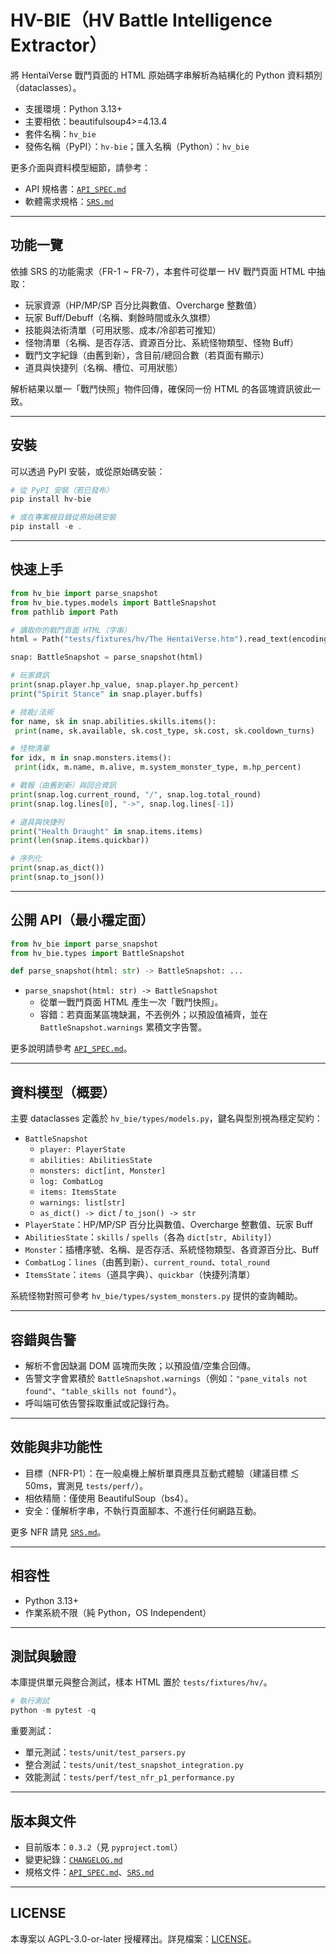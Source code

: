 # HV-BIE（HV Battle Intelligence Extractor）

將 HentaiVerse 戰鬥頁面的 HTML 原始碼字串解析為結構化的 Python 資料類別（dataclasses）。

- 支援環境：Python 3.13+
- 主要相依：beautifulsoup4>=4.13.4
- 套件名稱：`hv_bie`
- 發佈名稱（PyPI）：`hv-bie`；匯入名稱（Python）：`hv_bie`

更多介面與資料模型細節，請參考：

- API 規格書：[`API_SPEC.md`](/API_SPEC.md)
- 軟體需求規格：[`SRS.md`](/SRS.md)

---

## 功能一覽

依據 SRS 的功能需求（FR-1 ~ FR-7），本套件可從單一 HV 戰鬥頁面 HTML 中抽取：

- 玩家資源（HP/MP/SP 百分比與數值、Overcharge 整數值）
- 玩家 Buff/Debuff（名稱、剩餘時間或永久旗標）
- 技能與法術清單（可用狀態、成本/冷卻若可推知）
- 怪物清單（名稱、是否存活、資源百分比、系統怪物類型、怪物 Buff）
- 戰鬥文字紀錄（由舊到新），含目前/總回合數（若頁面有顯示）
- 道具與快捷列（名稱、槽位、可用狀態）

解析結果以單一「戰鬥快照」物件回傳，確保同一份 HTML 的各區塊資訊彼此一致。

---

## 安裝

可以透過 PyPI 安裝，或從原始碼安裝：

```powershell
# 從 PyPI 安裝（若已發布）
pip install hv-bie

# 或在專案根目錄從原始碼安裝
pip install -e .
```

---

## 快速上手

```python
from hv_bie import parse_snapshot
from hv_bie.types.models import BattleSnapshot
from pathlib import Path

# 讀取你的戰鬥頁面 HTML（字串）
html = Path("tests/fixtures/hv/The HentaiVerse.htm").read_text(encoding="utf-8")

snap: BattleSnapshot = parse_snapshot(html)

# 玩家資訊
print(snap.player.hp_value, snap.player.hp_percent)
print("Spirit Stance" in snap.player.buffs)

# 技能/法術
for name, sk in snap.abilities.skills.items():
 print(name, sk.available, sk.cost_type, sk.cost, sk.cooldown_turns)

# 怪物清單
for idx, m in snap.monsters.items():
 print(idx, m.name, m.alive, m.system_monster_type, m.hp_percent)

# 戰報（由舊到新）與回合資訊
print(snap.log.current_round, "/", snap.log.total_round)
print(snap.log.lines[0], "->", snap.log.lines[-1])

# 道具與快捷列
print("Health Draught" in snap.items.items)
print(len(snap.items.quickbar))

# 序列化
print(snap.as_dict())
print(snap.to_json())
```

---

## 公開 API（最小穩定面）

```python
from hv_bie import parse_snapshot
from hv_bie.types import BattleSnapshot

def parse_snapshot(html: str) -> BattleSnapshot: ...
```

- `parse_snapshot(html: str) -> BattleSnapshot`
  - 從單一戰鬥頁面 HTML 產生一次「戰鬥快照」。
  - 容錯：若頁面某區塊缺漏，不丟例外；以預設值補齊，並在 `BattleSnapshot.warnings` 累積文字告警。

更多說明請參考 [`API_SPEC.md`](/API_SPEC.md)。

---

## 資料模型（概要）

主要 dataclasses 定義於 `hv_bie/types/models.py`，鍵名與型別視為穩定契約：

- `BattleSnapshot`
  - `player: PlayerState`
  - `abilities: AbilitiesState`
  - `monsters: dict[int, Monster]`
  - `log: CombatLog`
  - `items: ItemsState`
  - `warnings: list[str]`
  - `as_dict() -> dict` / `to_json() -> str`
- `PlayerState`：HP/MP/SP 百分比與數值、Overcharge 整數值、玩家 Buff
- `AbilitiesState`：`skills` / `spells`（各為 `dict[str, Ability]`）
- `Monster`：插槽序號、名稱、是否存活、系統怪物類型、各資源百分比、Buff
- `CombatLog`：`lines`（由舊到新）、`current_round`、`total_round`
- `ItemsState`：`items`（道具字典）、`quickbar`（快捷列清單）

系統怪物對照可參考 `hv_bie/types/system_monsters.py` 提供的查詢輔助。

---

## 容錯與告警

- 解析不會因缺漏 DOM 區塊而失敗；以預設值/空集合回傳。
- 告警文字會累積於 `BattleSnapshot.warnings`（例如：`"pane_vitals not found"`、`"table_skills not found"`）。
- 呼叫端可依告警採取重試或記錄行為。

---

## 效能與非功能性

- 目標（NFR-P1）：在一般桌機上解析單頁應具互動式體驗（建議目標 ≲ 50ms，實測見 `tests/perf/`）。
- 相依精簡：僅使用 BeautifulSoup（bs4）。
- 安全：僅解析字串，不執行頁面腳本、不進行任何網路互動。

更多 NFR 請見 [`SRS.md`](/SRS.md)。

---

## 相容性

- Python 3.13+
- 作業系統不限（純 Python，OS Independent）

---

## 測試與驗證

本庫提供單元與整合測試，樣本 HTML 置於 `tests/fixtures/hv/`。

```powershell
# 執行測試
python -m pytest -q
```

重要測試：

- 單元測試：`tests/unit/test_parsers.py`
- 整合測試：`tests/unit/test_snapshot_integration.py`
- 效能測試：`tests/perf/test_nfr_p1_performance.py`

---

## 版本與文件

- 目前版本：`0.3.2`（見 `pyproject.toml`）
- 變更紀錄：[`CHANGELOG.md`](/CHANGELOG.md)
- 規格文件：[`API_SPEC.md`](/API_SPEC.md)、[`SRS.md`](/SRS.md)

---

## LICENSE

本專案以 AGPL-3.0-or-later 授權釋出。詳見檔案：[LICENSE](/LICENSE)。
